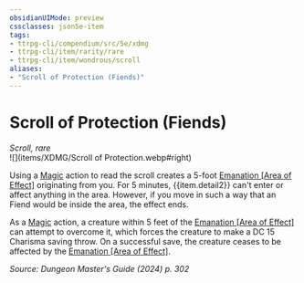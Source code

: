 ```yaml
---
obsidianUIMode: preview
cssclasses: json5e-item
tags:
- ttrpg-cli/compendium/src/5e/xdmg
- ttrpg-cli/item/rarity/rare
- ttrpg-cli/item/wondrous/scroll
aliases: 
- "Scroll of Protection (Fiends)"
---
```

# Scroll of Protection (Fiends)
*Scroll, rare*  
![](items/XDMG/Scroll of Protection.webp#right)  


Using a [Magic](actions.md#Magic) action to read the scroll creates a 5-foot [Emanation [Area of Effect]](emanation-area-of-effect-xphb.md) originating from you. For 5 minutes, {{item.detail2}} can't enter or affect anything in the area. However, if you move in such a way that an Fiend would be inside the area, the effect ends.

As a [Magic](actions.md#Magic) action, a creature within 5 feet of the [Emanation [Area of Effect]](emanation-area-of-effect-xphb.md) can attempt to overcome it, which forces the creature to make a DC 15 Charisma saving throw. On a successful save, the creature ceases to be affected by the [Emanation [Area of Effect]](emanation-area-of-effect-xphb.md).

*Source: Dungeon Master's Guide (2024) p. 302*
